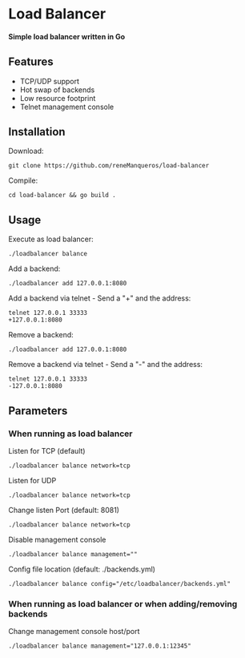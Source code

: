 # Load Balancer
#### Simple load balancer written in Go

## Features
- TCP/UDP support
- Hot swap of backends
- Low resource footprint
- Telnet management console

## Installation
Download:
```shell
git clone https://github.com/reneManqueros/load-balancer
```

Compile:
```shell
cd load-balancer && go build .
````

## Usage

Execute as load balancer:
```shell
./loadbalancer balance
```

Add a backend:
```shell
./loadbalancer add 127.0.0.1:8080
```

Add a backend via telnet - Send a "+" and the address:
```shell
telnet 127.0.0.1 33333
+127.0.0.1:8080
```

Remove a backend:
```shell
./loadbalancer add 127.0.0.1:8080
```

Remove a backend via telnet - Send a "-" and the address:
```shell
telnet 127.0.0.1 33333
-127.0.0.1:8080
```

## Parameters 

### When running as load balancer
Listen for TCP (default)
```shell
./loadbalancer balance network=tcp
```

Listen for UDP
```shell
./loadbalancer balance network=tcp
```

Change listen Port (default: 8081)
```shell
./loadbalancer balance network=tcp
```

Disable management console
```shell
./loadbalancer balance management=""
```

Config file location (default: ./backends.yml)
```shell
./loadbalancer balance config="/etc/loadbalancer/backends.yml"
```

### When running as load balancer or when adding/removing backends
Change management console host/port
```shell
./loadbalancer balance management="127.0.0.1:12345"
```
 

